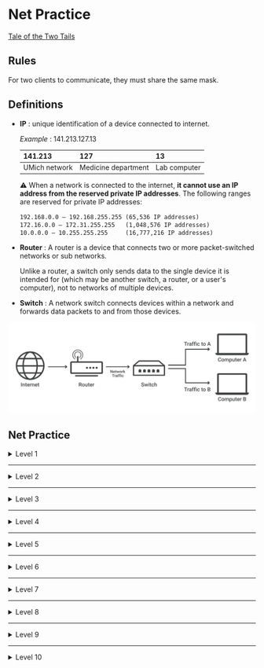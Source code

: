 # Net Practice

[Tale of the Two Tails](https://www.deezer.com/us/track/1946027917)

## Rules

For two clients to communicate, they must share the same mask.

## Definitions

- **IP** : unique identification of a device connected to internet.
    
    *Example* : 141.213.127.13
    
    | 141.213 | 127 | 13 |
    | --- | --- | --- |
    | UMich network | Medicine department | Lab computer |
    
    ⚠️ When a network is connected to the internet, **it cannot use an IP address from the reserved private IP addresses**. The following ranges are reserved for private IP addresses:
    
    ```
    192.168.0.0 – 192.168.255.255 (65,536 IP addresses)
    172.16.0.0 – 172.31.255.255   (1,048,576 IP addresses)
    10.0.0.0 – 10.255.255.255     (16,777,216 IP addresses)
    ```
    
- **Router** : A router is a device that connects two or more packet-switched networks or sub networks.
    
    Unlike a router, a switch only sends data to the single device it is intended for (which may be another switch, a router, or a user's computer), not to networks of multiple devices.
    
- **Switch** : A network switch connects devices within a network and forwards data packets to and from those devices.

![network-switch.svg](assets/network-switch.svg)

## Net Practice

<details>
<summary>Level 1</summary>

<details>
<summary>Image</summary>

![lvl1_img](assets/1.png)
</details>

Client A and Client B must communicate with each other. By looking at their masks, we deduce that their IP addresses will start with 104.93.23 followed by a decimal ranging between ]0, 255[.

Same goes for C and D, but the last 16-bits are free.

<aside>
💡 In a close connection like this one, having such a wide range of mask may seem un-optimized. A great mask would be 255.255.255.252 (**/30**). The first 30 bits are used for the network prefix and the last 2 are use to identify the host. Since you can't use 00 (network id) nor 11 (broadcast message) you have $2^2 - 2 = 2$ usable addresses.

</aside>
</details>

---

<details>
<summary>Level 2</summary>

<details>
<summary>Image</summary>

![lvl1_img](assets/2.png)
</details>
        
    
The idea is the same : every client should have the same mask to communicate with each other. We the have to choose an IP within the range of the mask.

255.255.255.255 = 32-bits

255.255.255.224 = 27-bits

32-bits - 27-bits = 5**-bits** available ranging from ]223, 192[ in decimal.
</details>

---
  
<details>
<summary>Level 3</summary>

<details>
<summary>Image</summary>

![lvl1_img](assets/3.png)
</details>
        
    
The switch is here to connect multiple devices within a network. In practice, it doesn’t change anything : apply the same mask to all devices and choose an IP within its range.

255.255.255.255 = 32-bits

255.255.255.128 = 25-bits

32-bits - 25-bits = **7-bits** available ranging from ]127, 0[ in decimal.
</details>

---

<details>
<summary>Level 4</summary>

<details>
<summary>Image</summary>

![lvl1_img](assets/4.png)
</details>
        
    
Here, we need to connect two clients to each other and a switch to a router. This may not look like it, but the configuration is exactly the same as Level 3 : we have to connect three devices. Even simpler, we don’t have any required masks !

Interface R2 and R3 are here to confuse you, the don’t interact with the R1 network.

<aside>
💡 Bonus : which mask could minimize the number of possible IP addresses ?

</aside>

- Answer
    
    If we want to optimize the mask, we are looking for at least 3 possible IP addresses. We know that 2-bits leaves us 2 possible IP addresses, so 3-bits should be enough. That is 32-3 = 2932−3=29﻿.
</details>
   
---
     
<details>
<summary>Level 5</summary>

<details>
<summary>Image</summary>

![lvl1_img](assets/5.png)
</details>
        
    
**Static route** :  A static route is used when a computer wants to reach someone outside of its network (these are the purple boxes with ⇒). If the destination matches the left side, it will ask the right side to forward the message.

<aside>
💡 In the Internet Protocol (IP), the address **0.0.0.0** is a non-routable meta-address used to designate an **invalid, unknown or non-applicable target**. It is also written default

</aside>

Let’s take the example of Machine B. For B to communicate with Machine A, he asks the router to send packages to Machine A’s IP address. The router responds that this address is unknown. So the default static route takes over. 

In this exercise, the default route should redirect unknown addresses to the router. 
</details>
    
---

<details>
<summary>Level 6</summary>

<details>
<summary>Image</summary>

![lvl1_img](assets/6.png)
</details>
        
    
The internet must send its packets to Client A. To do so, the internet's destination must match the network address of Client A*.* Refer to level 3 to find Client A IP address.

<aside>
💡 Don’t forget to put Client A’s mask inside the static route of the internet !

</aside>
</details>
    
---

<details>
<summary>Level 7</summary>

<details>
<summary>Image</summary>

![lvl1_img](assets/7.png)
</details>
        
    
Here, we have to connect two devices three times. As seen in Level 1, we can use the mask /30 to connect 2 devices.

About the static routes, the logic is very similar to Level 5 : if an address is unknown to the network, ask to the neighbor !

<aside>
↔️ A1 ⇒ R11 ; R1 ⇒ R2

</aside>

<aside>
↔️ C1 ⇒ R22 ; R2 ⇒ R1

</aside>
</details>
    
---

<details>
<summary>Level 8</summary>

<details>
<summary>Image</summary>

![lvl1_img](assets/8.png)
</details>
        
    
Internet wants to connect to the **network** (remember in level 1 when we said that XX.XX.XX.0 meant network ?). This helps us get the IP and the masks of Client C and Client D.

The network 136.88.238 must have the same mask, that is 255.255.255.240. It means that every IP address will take 4-bits.

In other words, Client C and Client D IP addresses will each take 4-bits from the network 136.88.238.

<aside>
💡 4-bits = 15 in decimal. To find intervals, simply add or remove $15-2 = 13$ to the last digits of the IP address

</aside>

### Intervals

| Client C | Client D | Router R2 |
| --- | --- | --- |
| 136.88.238.1 | 136.88.238.17 | 136.88.238.62 |
| 136.88.238.2 | 136.88.238.18 | 136.88.238.61 |
| … | … | … |
| 136.88.238.14 | 136.88.238.30 | 136.88.238.49 |
</details>

---

<details>
<summary>Level 9</summary>

<details>
<summary>Image</summary>

![lvl1_img](assets/9.png)
</details>
        
    
Overall, nothing complicated in this level, follow the instructions and it should be fine :

1. Connect the switch to Client A and B. Use the same masks and redirect unknown addresses properly.
2. Connect this ***network*** to the internet. Be careful, the IP address in my example is a private IP address so it won’t be able to connect to the internet.
3. Connect Client C and Client D to the router. 
4. Connect Client C to the internet.

If the redirection were done properly, it should work perfectly !
</details>
    
---

<details>
<summary>Level 10</summary>

<details>
<summary>Image</summary>

![lvl1_img](assets/10.png)
</details>
        
    
Every interface starts with the same IP address, the goal is then to properly use masks and available IP addresses.

1. *Router R1* to *Switch S1* - Covers the range **167.29.188.1 - 167.29.188.127** (mask /25).
2. *Router R2* to *Client H4* - Covers the range **167.29.188.128 - 167.29.188.191** (mask /26).
3. *Router R1* to *Router R2* - Covers the range **167.29.188.252 - 167.29.188.255** (mask /30).
4. *Router R2* to *Client H3* - Unknown range and mask :( 

The only IP addresses available for the network "Router R2 to Client H3” are ranging from ]192, 251[ in decimal. Feel free to choose the most suitable mask.
</details>